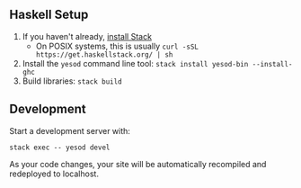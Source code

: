 ## Haskell Setup

1. If you haven't already, [install Stack](https://haskell-lang.org/get-started)
	* On POSIX systems, this is usually `curl -sSL https://get.haskellstack.org/ | sh`
2. Install the `yesod` command line tool: `stack install yesod-bin --install-ghc`
3. Build libraries: `stack build`

## Development

Start a development server with:

```
stack exec -- yesod devel
```

As your code changes, your site will be automatically recompiled and redeployed to localhost.
